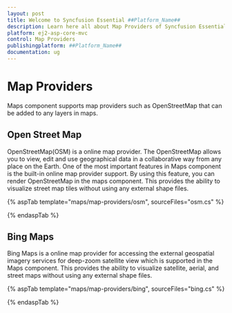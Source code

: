 ```yaml
---
layout: post
title: Welcome to Syncfusion Essential ##Platform_Name##
description: Learn here all about Map Providers of Syncfusion Essential ##Platform_Name## widgets based on HTML5 and jQuery.
platform: ej2-asp-core-mvc
control: Map Providers
publishingplatform: ##Platform_Name##
documentation: ug
---
```


# Map Providers

Maps component supports map providers such as OpenStreetMap that can be added to any layers in maps.

## Open Street Map

OpenStreetMap(OSM) is a online map provider. The OpenStreetMap allows you to view, edit and use geographical data in a collaborative way from any place on the Earth. One of the most important features in Maps component is the built-in online map provider support. By using this feature, you can render OpenStreetMap in the maps component. This provides the ability to visualize street map tiles without using any external shape files.

{% aspTab template="maps/map-providers/osm", sourceFiles="osm.cs" %}

{% endaspTab %}

## Bing Maps

Bing Maps is a online map provider for accessing the external geospatial imagery services for deep-zoom satellite view which is supported in the Maps component. This provides the ability to visualize satellite, aerial, and street maps without using any external shape files.

{% aspTab template="maps/map-providers/bing", sourceFiles="bing.cs" %}

{% endaspTab %}